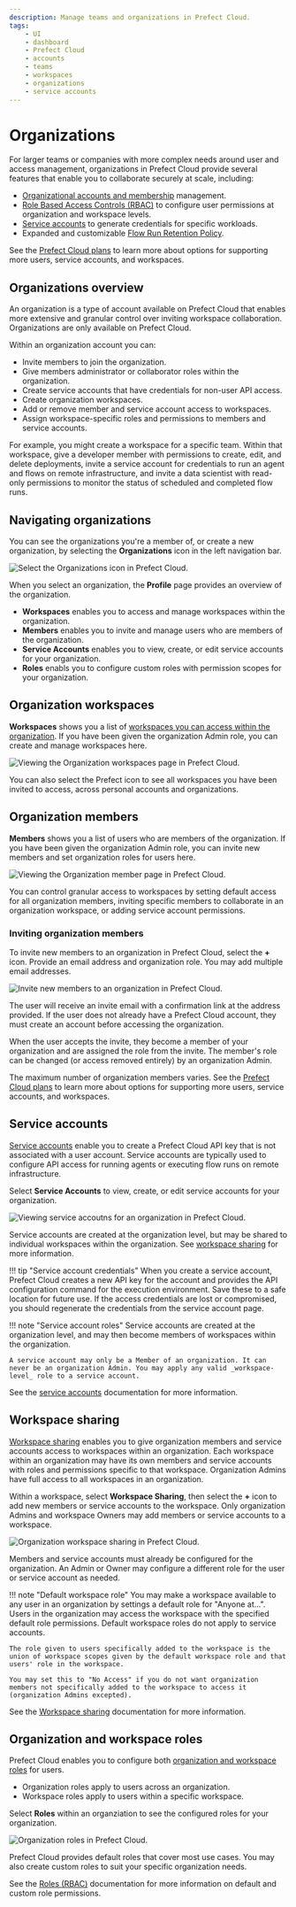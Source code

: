 ```yaml
---
description: Manage teams and organizations in Prefect Cloud.
tags:
    - UI
    - dashboard
    - Prefect Cloud
    - accounts
    - teams
    - workspaces
    - organizations
    - service accounts
---
```


# Organizations <span class="badge cloud"></span> <span class="badge orgs"></span>

For larger teams or companies with more complex needs around user and access management, organizations in Prefect Cloud provide several features that enable you to collaborate securely at scale, including:

- [Organizational accounts and membership](#organization-members) management.
- [Role Based Access Controls (RBAC)](/ui/roles/) to configure user permissions at organization and workspace levels.
- [Service accounts](#service-accounts) to generate credentials for specific workloads.
- Expanded and customizable [Flow Run Retention Policy](/ui/flow-runs/#flow-run-retention-policy).

See the [Prefect Cloud plans](https://www.prefect.io/pricing) to learn more about options for supporting more users, service accounts, and workspaces.

## Organizations overview

An organization is a type of account available on Prefect Cloud that enables more extensive and granular control over inviting workspace collaboration. Organizations are only available on Prefect Cloud.

Within an organization account you can:

- Invite members to join the organization.
- Give members administrator or collaborator roles within the organization.
- Create service accounts that have credentials for non-user API access.
- Create organization workspaces.
- Add or remove member and service account access to workspaces.
- Assign workspace-specific roles and permissions to members and service accounts.

For example, you might create a workspace for a specific team. Within that workspace, give a developer member with permissions to create, edit, and delete deployments, invite a service account for credentials to run an agent and flows on remote infrastructure, and invite a data scientist with read-only permissions to monitor the status of scheduled and completed flow runs.

## Navigating organizations

You can see the organizations you're a member of, or create a new organization, by selecting the **Organizations** icon in the left navigation bar.

![Select the Organizations icon in Prefect Cloud.](/img/ui/organizations.png)

When you select an organization, the **Profile** page provides an overview of the organization.

- **Workspaces** enables you to access and manage workspaces within the organization.
- **Members** enables you to invite and manage users who are members of the organization.
- **Service Accounts** enables you to view, create, or edit service accounts for your organization.
- **Roles** enabls you to configure custom roles with permission scopes for your organization.

## Organization workspaces

**Workspaces** shows you a list of [workspaces you can access within the organization](/ui/workspaces/). If you have been given the organization Admin role, you can create and manage workspaces here.

![Viewing the Organization workspaces page in Prefect Cloud.](/img/ui/org-workspaces.png)

You can also select the Prefect icon to see all workspaces you have been invited to access, across personal accounts and organizations.

## Organization members

**Members** shows you a list of users who are members of the organization. If you have been given the organization Admin role, you can invite new members and set organization roles for users here.

![Viewing the Organization member page in Prefect Cloud.](/img/ui/org-members.png)

You can control granular access to workspaces by setting default access for all organization members, inviting specific members to collaborate in an organization workspace, or adding service account permissions.

### Inviting organization members

To invite new members to an organization in Prefect Cloud, select the **+** icon. Provide an email address and  organization role. You may add multiple email addresses.

![Invite new members to an organization in Prefect Cloud.](/img/ui/org-invite-members.png)

The user will receive an invite email with a confirmation link at the address provided. If the user does not already have a Prefect Cloud account, they must create an account before accessing the organization.

When the user accepts the invite, they become a member of your organization and are assigned the role from the invite. The member's role can be changed (or access removed entirely) by an organization Admin.

The maximum number of organization members varies. See the [Prefect Cloud plans](https://www.prefect.io/pricing) to learn more about options for supporting more users, service accounts, and workspaces.

## Service accounts

[Service accounts](/ui/service-accounts/) enable you to create a Prefect Cloud API key that is not associated with a user account. Service accounts are typically used to configure API access for running agents or executing flow runs on remote infrastructure.

Select **Service Accounts** to view, create, or edit service accounts for your organization.

![Viewing service accoutns for an organization in Prefect Cloud.](/img/ui/service-accounts.png)

Service accounts are created at the organization level, but may be shared to individual workspaces within the organization. See [workspace sharing](#workspace-sharing) for more information.

!!! tip "Service account credentials"
    When you create a service account, Prefect Cloud creates a new API key for the account and provides the API configuration command for the execution environment. Save these to a safe location for future use. If the access credentials are lost or compromised, you should regenerate the credentials from the service account page.

!!! note "Service account roles"
    Service accounts are created at the organization level, and may then become members of workspaces within the organization.
    
    A service account may only be a Member of an organization. It can never be an organization Admin. You may apply any valid _workspace-level_ role to a service account.

See the [service accounts](/ui/service-accounts/) documentation for more information.

## Workspace sharing

[Workspace sharing](/ui/workspaces/#workspace-sharing) enables you to give organization members and service accounts access to workspaces within an organization. Each workspace within an organization may have its own members and service accounts with roles and permissions specific to that workspace. Organization Admins have full access to all workspaces in an organization.

Within a workspace, select **Workspace Sharing**, then select the **+** icon to add new members or service accounts to the workspace. Only organization Admins and workspace Owners may add members or service accounts to a workspace.

![Organization workspace sharing in Prefect Cloud.](/img/ui/org-workspace-sharing.png)

Members and service accounts must already be configured for the organization. An Admin or Owner may configure a different role for the user or service account as needed.

!!! note "Default workspace role"
    You may make a workspace available to any user in an organization by settings a default role for "Anyone at...". Users in the organization may access the workspace with the specified default role permissions. Default workspace roles do not apply to service accounts.

    The role given to users specifically added to the workspace is the union of workspace scopes given by the default workspace role and that users' role in the workspace.
    
    You may set this to "No Access" if you do not want organization members not specifically added to the workspace to access it (organization Admins excepted). 

See the [Workspace sharing](/ui/workspaces/#workspace-sharing) documentation for more information.

## Organization and workspace roles

Prefect Cloud enables you to configure both [organization and workspace roles](/ui/roles/) for users.

- Organization roles apply to users across an organization.
- Workspace roles apply to users within a specific workspace.

Select **Roles** within an organziation to see the configured roles for your organization. 

![Organization roles in Prefect Cloud.](/img/ui/org-roles.png)

Prefect Cloud provides default roles that cover most use cases. You may also create custom roles to suit your specific organization needs.

See the [Roles (RBAC)](/ui/roles/) documentation for more information on default and custom role permissions.